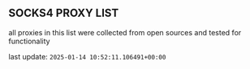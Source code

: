 ## SOCKS4 PROXY LIST

all proxies in this list were collected from open sources and tested for functionality

last update: `2025-01-14 10:52:11.106491+00:00`